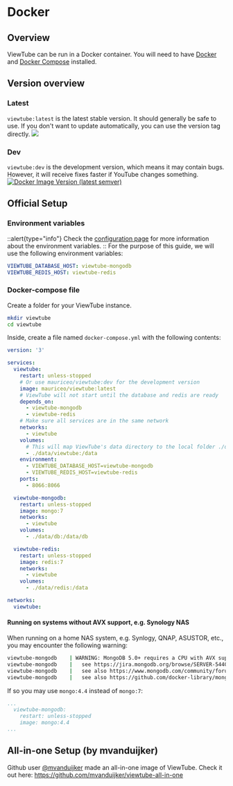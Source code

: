 # Docker
<!-- An overview for the docker installation -->

## Overview

ViewTube can be run in a Docker container. You will need to have [Docker](https://docs.docker.com/get-docker/) and [Docker Compose](https://docs.docker.com/compose/install/) installed.

## Version overview

### Latest

`viewtube:latest` is the latest stable version. It should generally be safe to use. If you don't want to update automatically, you can use the version tag directly.
<a href="https://hub.docker.com/r/mauriceo/viewtube">
<img src="https://img.shields.io/docker/v/mauriceo/viewtube/latest?label=latest&logo=docker&sort=semver" />
</a>

### Dev

`viewtube:dev` is the development version, which means it may contain bugs. However, it will receive fixes faster if YouTube changes something.
[![Docker Image Version (latest semver)](https://img.shields.io/docker/v/mauriceo/viewtube/dev?label=dev&logo=docker&sort=semver)](https://hub.docker.com/r/mauriceo/viewtube)

## Official Setup

### Environment variables

::alert{type="info"}
Check the [configuration page](/configuration/environment) for more information about the environment variables.
::
For the purpose of this guide, we will use the following environment variables:

```yaml
VIEWTUBE_DATABASE_HOST: viewtube-mongodb
VIEWTUBE_REDIS_HOST: viewtube-redis
```

### Docker-compose file

Create a folder for your ViewTube instance.

```bash
mkdir viewtube
cd viewtube
```

Inside, create a file named `docker-compose.yml` with the following contents:

```yaml
version: '3'

services:
  viewtube:
    restart: unless-stopped
    # Or use mauriceo/viewtube:dev for the development version
    image: mauriceo/viewtube:latest
    # ViewTube will not start until the database and redis are ready
    depends_on:
      - viewtube-mongodb
      - viewtube-redis
    # Make sure all services are in the same network
    networks:
      - viewtube
    volumes:
      # This will map ViewTube's data directory to the local folder ./data/viewtube/
      - ./data/viewtube:/data
    environment:
      - VIEWTUBE_DATABASE_HOST=viewtube-mongodb
      - VIEWTUBE_REDIS_HOST=viewtube-redis
    ports:
      - 8066:8066

  viewtube-mongodb:
    restart: unless-stopped
    image: mongo:7
    networks:
      - viewtube
    volumes:
      - ./data/db:/data/db

  viewtube-redis:
    restart: unless-stopped
    image: redis:7
    networks:
      - viewtube
    volumes:
      - ./data/redis:/data

networks:
  viewtube:
```

#### Running on systems without AVX support, e.g. Synology NAS

When running on a home NAS system, e.g. Synlogy, QNAP, ASUSTOR, etc., you may encounter the following warning:

```sh
viewtube-mongodb    | WARNING: MongoDB 5.0+ requires a CPU with AVX support, and your current system does not appear to have that!
viewtube-mongodb    |   see https://jira.mongodb.org/browse/SERVER-54407
viewtube-mongodb    |   see also https://www.mongodb.com/community/forums/t/mongodb-5-0-cpu-intel-g4650-compatibility/116610/2
viewtube-mongodb    |   see also https://github.com/docker-library/mongo/issues/485#issuecomment-891991814
```

If so you may use `mongo:4.4` instead of `mongo:7`:

```yaml
...
  viewtube-mongodb:
    restart: unless-stopped
    image: mongo:4.4
...
```

## All-in-one Setup (by mvanduijker)

Github user [@mvanduijker](https://github.com/mvanduijker) made an all-in-one image of ViewTube. Check it out here: https://github.com/mvanduijker/viewtube-all-in-one